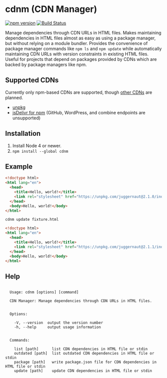 # cdnm (CDN Manager)
[![npm version](https://badge.fury.io/js/cdnm.svg)](https://badge.fury.io/js/cdnm)
[![Build Status](https://travis-ci.org/nickmccurdy/cdnm.svg?branch=master)](https://travis-ci.org/nickmccurdy/cdnm)

Manage dependencies through CDN URLs in HTML files. Makes maintaining
dependencies in HTML files almost as easy as using a package manager, but
without relying on a module bundler. Provides the convenience of package manager
commands like `npm ls` and `npm update` while automatically maintaining CDN URLs
with version constraints in existing HTML files. Useful for projects that depend
on packages provided by CDNs which are backed by package managers like npm.

## Supported CDNs
Currently only npm-based CDNs are supported, though [other
CDNs](https://github.com/nickmccurdy/cdnm/issues/4) are planned.

- [unpkg](https://unpkg.com)
- [jsDelivr for npm](https://www.jsdelivr.com/) (GitHub, WordPress, and combine
  endpoints are unsupported)

## Installation
1. Install Node 4 or newer.
2. `npm install --global cdnm`

## Example
```html
<!doctype html>
<html lang="en">
  <head>
    <title>Hello, world!</title>
    <link rel="stylesheet" href="https://unpkg.com/juggernaut@2.1.0/index.js">
  </head>
  <body>Hello, world!</body>
</html>
```

```cdnm update fixture.html```

```html
<!doctype html>
<html lang="en">
  <head>
    <title>Hello, world!</title>
    <link rel="stylesheet" href="https://unpkg.com/juggernaut@2.1.1/index.js">
  </head>
  <body>Hello, world!</body>
</html>
```

## Help
```

  Usage: cdnm [options] [command]

  CDN Manager: Manage dependencies through CDN URLs in HTML files.


  Options:

    -V, --version  output the version number
    -h, --help     output usage information


  Commands:

    list [path]      list CDN dependencies in HTML file or stdin
    outdated [path]  list outdated CDN dependencies in HTML file or stdin
    package [path]   write package.json file for CDN dependencies in HTML file or stdin
    update [path]    update CDN dependencies in HTML file or stdin
```
